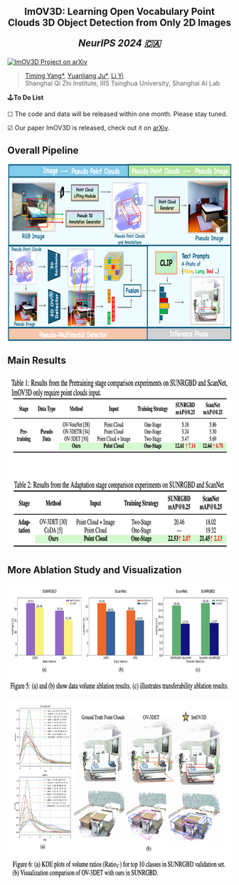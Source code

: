 <h2 align="center">
  <b>ImOV3D: Learning Open Vocabulary Point Clouds 3D Object Detection from Only 2D Images</b>

  <b><i> NeurIPS 2024 🇨🇦 </i></b>
</h2>


[![ImOV3D Project on arXiv](https://img.shields.io/badge/ImOV3D_Project-arXiv-red?style=flat-square&logo=arxiv)](https://arxiv.org/pdf/2410.24001v1)
<!-- [![ImOV3D Project Page](https://img.shields.io/badge/Project-ImOV3D_Page-blue?style=flat-square&logo=github)](https://yangtiming.github.io/ImOV3D_Page/) -->

> [Timing Yang*](https://yangtiming.github.io/), [Yuanliang Ju*](https://x.com/averyjuuu0213), [Li Yi](https://ericyi.github.io/) <br>
> Shanghai Qi Zhi Institute, IIIS Tsinghua University, Shanghai AI Lab<br>

🕹️**To Do List**  

&#9744; The code and data will be released within one month. Please stay tuned.

&#9745; Our paper ImOV3D is released, check out it on [arXiv](https://arxiv.org/pdf/2410.24001v1).


## Overall Pipeline
 <p align="center"> <img src='img/pipe7.png' align="center" height="400px"> </p>

## Main Results
 <p align="center"> <img src='img/mainresults.png' align="center" height="400px"> </p>

## More Ablation Study and Visualization

<p align="center"> <img src='img/abl_1.png' align="center" height="250px"> </p>
<p align="center"> <img src='img/abl_2_vis.png' align="center" height="400px"> </p>
